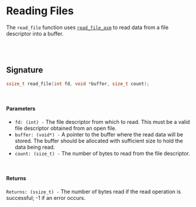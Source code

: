 # Reading Files
The `read_file` function uses [`read_file_asm`](../Assembly/Read-Files.md) to read data from a file descriptor into a buffer.

<br><br>

## Signature
```c
ssize_t read_file(int fd, void *buffer, size_t count);
```

<br>

#### Parameters
- `fd: (int) -` The file descriptor from which to read. This must be a valid file descriptor obtained from an open file.
- `buffer: (void*) -` A pointer to the buffer where the read data will be stored. The buffer should be allocated with sufficient size to hold the data being read.
- `count: (size_t) -` The number of bytes to read from the file descriptor.

<br>

#### Returns
`Returns: (ssize_t) -` The number of bytes read if the read operation is successful; -1 if an error occurs.